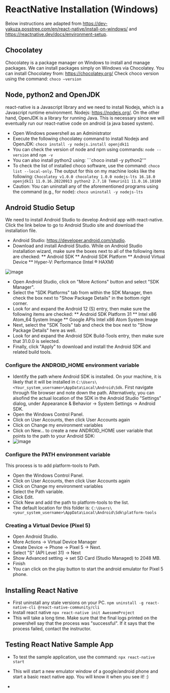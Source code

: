 # ReactNative Installation (Windows)
Below instructions are adapted from https://dev-yakuza.posstree.com/en/react-native/install-on-windows/ and https://reactnative.dev/docs/environment-setup.
## Chocolatey
Chocolatey is a package manager on Windows to install and manage packages. We can install packages simply on Windows via Chocolatey.
You can install Chocolatey from: https://chocolatey.org/
Check choco version using the command: ```choco –version```

## Node, python2 and OpenJDK

react-native is a Javascript library and we need to install Nodejs, which is a Javascript runtime environment. Nodejs: https://nodejs.org/. On the other hand, OpenJDK is a library for running Java. This is necessary since we will eventually run our react-native code on android (a java based system).

* Open Windows powershell as an Administrator
* Execute the following chocolatey command to install Nodejs and OpenJDK: ```choco install -y nodejs.install openjdk11```
* You can check the version of node and npm using commands: ```node --version``` and ```npm -v```
* You can also install python2 using: ```choco install -y python2'''
* To check the list of installed choco software, use the command: ```choco list --local-only```. The output for this on my machine looks like the following: ```Chocolatey v1.0.0
chocolatey 1.0.0
nodejs-lts 16.18.0
openjdk11 11.0.16.20220913
python2 2.7.18
Temurin11 11.0.16.10100```
* Caution: You can uninstall any of the aforementioned programs using the command (e.g., for node): ```choco uninstall -y nodejs-lts```


## Android Studio Setup
We need to install Android Studio to develop Android app with react-native. Click the link below to go to Android Studio site and download the installation file.

* Android Studio: https://developer.android.com/studio.
* Download and install Android Studio. While on Android Studio installation wizard, make sure the boxes next to all of the following items are checked:
** Android SDK
** Android SDK Platform
** Android Virtual Device
** Hyper-V: Performance (Intel ® HAXM)

![image](https://user-images.githubusercontent.com/16555135/197799640-0076e4bf-2adc-4a36-ad2b-37f02964b79d.png)


* Open Android Studio, click on "More Actions" button and select "SDK Manager".
* Select the "SDK Platforms" tab from within the SDK Manager, then check the box next to "Show Package Details" in the bottom right corner.
* Look for and expand the Android 12 (S) entry, then make sure the following items are checked:
** Android SDK Platform 31
** Intel x86 Atom_64 System Image 
** Google APIs Intel x86 Atom System Image
* Next, select the "SDK Tools" tab and check the box next to "Show Package Details" here as well.
* Look for and expand the Android SDK Build-Tools entry, then make sure that 31.0.0 is selected.
* Finally, click "Apply" to download and install the Android SDK and related build tools.

### Configure the ANDROID_HOME environment variable

* Identify the path where Android SDK is installed. On your machine, it is likely that it will be installed in ```C:\Users\<Your_system_username>\AppData\Local\Android\Sdk```. First navigate through file browser and note down the path. Alternatively, you can alsofind the actual location of the SDK in the Android Studio "Settings" dialog, under Appearance & Behavior → System Settings → Android SDK.
* Open the Windows Control Panel.
* Click on User Accounts, then click User Accounts again
* Click on Change my environment variables
* Click on New... to create a new ANDROID_HOME user variable that points to the path to your Android SDK:
* ![image](https://user-images.githubusercontent.com/16555135/197795599-a6262e3d-17d6-47bc-a51a-a04f1d72ad24.png)

### Configure the PATH environment variable
This process is to add platform-tools to Path.
* Open the Windows Control Panel.
* Click on User Accounts, then click User Accounts again
* Click on Change my environment variables
* Select the Path variable.
* Click Edit.
* Click New and add the path to platform-tools to the list. 
* The default location for this folder is: ```C:\Users\<your_system_username>\AppData\Local\Android\Sdk\platform-tools```


### Creating a Virtual Device (Pixel 5)
* Open Android Studio.
* More Actions -> Virtual Device Manager
* Create Device -> Phone -> Pixel 5 -> Next.
* Select "S" (API Level 31) -> Next
* Show Advanced setting -> set SD Card (Studio Managed) to 2048 MB.
* Finish
* You can click on the play button to start the android emulator for Pixel 5 phone.

## Installing React Native

* First uninstall any stale versions on your PC. ```npm uninstall -g react-native-cli @react-native-community/cli```
* Install react native ```npx react-native init AwesomeProject```
* This will take a long time. Make sure that the final logs printed on the powershell say that the process was "successful". If it says that the process failed, contact the instructor.

## Testing React Native Sample App
* To test the sample application, use the command: ```npx react-native start```
* This will start a new emulator window of a google/android phone and start a basic react native app. You will know it when you see it! :)



* 





